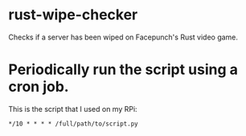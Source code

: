 # rust-wipe-checker
Checks if a server has been wiped on Facepunch's Rust video game.

# Periodically run the script using a cron job.
This is the script that I used on my RPi:
```
*/10 * * * * /full/path/to/script.py
```
